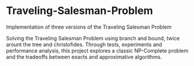 # Traveling-Salesman-Problem
Implementation of three versions of the Traveling Salesman Problem


Solving the Traveling Salesman Problem using branch and bound, twice arount the tree and christofides. 
Through tests, experiments and performance analysis, this project explores a classic NP-Complete problem and the tradeoffs between exacts and approximative algorithms.
